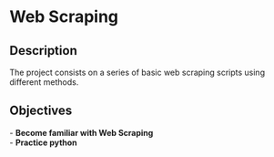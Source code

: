 <h1>Web Scraping</h1>

<h2>Description</h2>
The project consists on a series of basic web scraping scripts using different methods.
<br/>

<h2>Objectives</h2>
- <b>Become familiar with Web Scraping</b><br>
- <b>Practice python</b>

<!--
 ```diff
- text in red
+ text in green
! text in orange
# text in gray
@@ text in purple (and bold)@@
```
--!>
